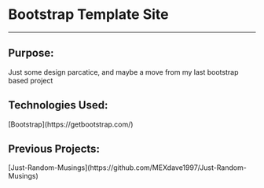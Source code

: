 # Bootstrap Template Site
***
<h2>Purpose:</h2>
<p>Just some design parcatice, and maybe a move from my last bootstrap based project</p>

<h2>Technologies Used:</h2>
[Bootstrap](https://getbootstrap.com/)

<h2>Previous Projects:</h2>
[Just-Random-Musings](https://github.com/MEXdave1997/Just-Random-Musings)